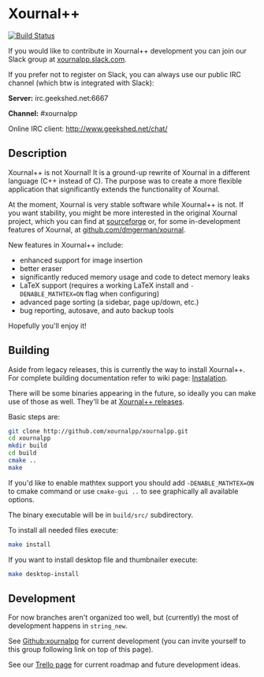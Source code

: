 # Xournal++

[![Build Status](https://travis-ci.org/xournalpp/xournalpp.svg?branch=string_new)](https://travis-ci.org/xournalpp/xournalpp)

If you would like to contribute in Xournal++ development you can join our Slack group at [xournalpp.slack.com](https://xournalpp.slack.com).

If you prefer not to register on Slack, you can always use our public IRC channel (which btw is integrated with Slack):

**Server:** irc.geekshed.net:6667

**Channel:** #xournalpp

Online IRC client: http://www.geekshed.net/chat/


## Description

Xournal++ is not Xournal! It is a ground-up rewrite of Xournal in a different language (C++ instead of C). The purpose
was to create a more flexible application that significantly extends the functionality of Xournal.

At the moment, Xournal is very stable software while Xournal++ is not. If you want stability, you might be more
interested in the original Xournal project, which you can find at [sourceforge](http://sourceforge.net/projects/xournal/)
or, for some in-development features of Xournal, at [github.com/dmgerman/xournal](https://github.com/dmgerman/xournal).

New features in Xournal++ include:

* enhanced support for image insertion
* better eraser
* significantly reduced memory usage and code to detect memory leaks
* LaTeX support (requires a working LaTeX install and ```-DENABLE_MATHTEX=ON``` flag when configuring)
* advanced page sorting (a sidebar, page up/down, etc.)
* bug reporting, autosave, and auto backup tools

Hopefully you'll enjoy it!


## Building

Aside from legacy releases, this is currently the way to install Xournal++. For complete building documentation refer to wiki page:
[Instalation](https://github.com/xournalpp/xournalpp/wiki/Installing).

There will be some binaries appearing in the future, so ideally you can make use of those as well.
They'll be at [Xournal++ releases](https://github.com/xournalpp/xournalpp/releases).

Basic steps are:
````bash
git clone http://github.com/xournalpp/xournalpp.git
cd xournalpp
mkdir build
cd build
cmake ..
make
````

If you'd like to enable mathtex support you should add `-DENABLE_MATHTEX=ON` to cmake command or use `cmake-gui ..`
to see graphically all available options.

The binary executable will be in `build/src/` subdirectory.

To install all needed files execute:
```bash
make install
```

If you want to install desktop file and thumbnailer execute:
```bash
make desktop-install
```


## Development

For now branches aren't organized too well, but (currently) the most of development happens in `string_new`.

See [Github:xournalpp](http://github.com/xournalpp/xournalpp) for current development (you can invite yourself
to this group following link on top of this page).

See our [Trello page](https://trello.com/xournalpp) for current roadmap and future development ideas.
